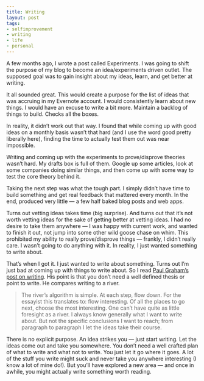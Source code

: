 ```yaml
---
title: Writing
layout: post
tags: 
- selfimprovement
- writing
- life
- personal
---
```


A few months ago, I wrote a post called Experiments. I was going to shift the purpose of my blog to become an idea/experiments driven outlet. The supposed goal was to gain insight about my ideas, learn, and get better at writing.

It all sounded great. This would create a purpose for the list of ideas that was accruing in my Evernote account. I would consistently learn about new things. I would have an excuse to write a bit more. Maintain a backlog of things to build. Checks all the boxes.

In reality, it didn’t work out that way. I found that while coming up with good ideas on a monthly basis wasn’t that hard (and I use the word good pretty liberally here), finding the time to actually test them out was near impossible.

Writing and coming up with the experiments to prove/disprove theories wasn’t hard. My drafts box is full of them. Google up some articles, look at some companies doing similar things, and then come up with some way to test the core theory behind it.

Taking the next step was what the tough part. I simply didn’t have time to build something and get real feedback that mattered every month. In the end, produced very little — a few half baked blog posts and web apps.

Turns out vetting ideas takes time (big surprise). And turns out that it’s not worth vetting ideas for the sake of getting better at vetting ideas. I had no desire to take them anywhere — I was happy with current work, and wanted to finish it out, not jump into some other wild goose chase on whim. This prohibited my ability to really prove/disprove things — frankly, I didn’t really care. I wasn’t going to do anything with it. In reality, I just wanted something to write about.

That’s when I got it. I just wanted to write about something. Turns out I’m just bad at coming up with things to write about. So I read [Paul Graham’s post on writing](http://paulgraham.com/essay.html). His point is that you don’t need a well defined thesis or point to write. He compares writing to a river.

>The river’s algorithm is simple. At each step, flow down. For the essayist this translates to: flow interesting. Of all the places to go next, choose the most interesting. One can’t have quite as little foresight as a river. I always know generally what I want to write about. But not the specific conclusions I want to reach; from paragraph to paragraph I let the ideas take their course.

There is no explicit purpose. An idea strikes you — just start writing. Let the ideas come out and take you somewhere. You don’t need a well crafted plan of what to write and what not to write. You just let it go where it goes. A lot of the stuff you write might suck and never take you anywhere interesting (I know a lot of mine do!). But you’ll have explored a new area — and once in awhile, you might actually write something worth reading.